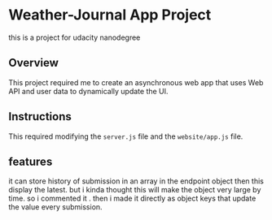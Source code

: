 # Weather-Journal App Project
this is a project for udacity nanodegree
## Overview
This project required me to create an asynchronous web app that uses Web API and user data to dynamically update the UI. 

## Instructions
This required modifying the `server.js` file and the `website/app.js` file. 

## features
it can store history of submission in an array in the endpoint object then this display the latest.
but i kinda thought this will make the object very large by time. so i commented it .
then i made it directly as object keys that  update the value every submission.